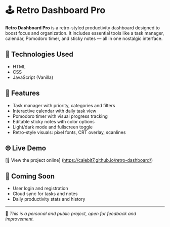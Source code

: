 # 🕹️ Retro Dashboard Pro

**Retro Dashboard Pro** is a retro-styled productivity dashboard designed to boost focus and organization. It includes essential tools like a task manager, calendar, Pomodoro timer, and sticky notes — all in one nostalgic interface.

## 🔧 Technologies Used

- HTML  
- CSS  
- JavaScript (Vanilla)

## 🎯 Features

- Task manager with priority, categories and filters  
- Interactive calendar with daily task view  
- Pomodoro timer with visual progress tracking  
- Editable sticky notes with color options  
- Light/dark mode and fullscreen toggle  
- Retro-style visuals: pixel fonts, CRT overlay, scanlines  

## 🌐 Live Demo

[🔗 View the project online] (https://calebjt7.github.io/retro-dashboard/)

## 🔮 Coming Soon

- User login and registration  
- Cloud sync for tasks and notes  
- Daily productivity stats and history  

---

📌 _This is a personal and public project, open for feedback and improvement._
